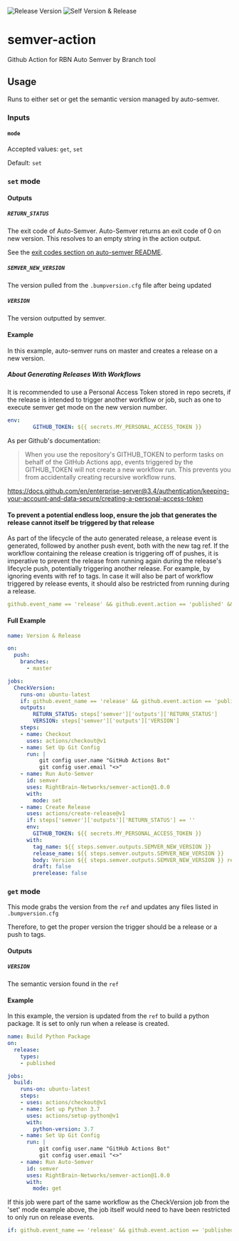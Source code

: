 ![Release Version](https://img.shields.io/github/v/release/RightBrain-Networks/semver-action) ![Self Version & Release](https://github.com/RightBrain-Networks/semver-action/workflows/Self%20Version%20&%20Release/badge.svg)

# semver-action

Github Action for RBN Auto Semver by Branch tool

## Usage

Runs to either set or get the semantic version managed by auto-semver.

### Inputs

#### `mode`

Accepted values: `get`, `set`

Default: `set`

### `set` mode

#### Outputs

##### `RETURN_STATUS`

The exit code of Auto-Semver. Auto-Semver returns an exit code of 0 on new version. This resolves to an empty string in the 
action output.

See the [exit codes section on auto-semver README](https://github.com/RightBrain-Networks/auto-semver#usage).

##### `SEMVER_NEW_VERSION`

The version pulled from the `.bumpversion.cfg` file after being updated

##### `VERSION`

The version outputted by semver.

#### Example

In this example, auto-semver runs on master and creates a release on a new version. 

##### About Generating Releases With Workflows
It is recommended to use a Personal Access Token stored in repo secrets, if the release is intended to trigger another 
workflow or job, such as one to execute semver get mode on the new version number. 

```yaml
env:
        GITHUB_TOKEN: ${{ secrets.MY_PERSONAL_ACCESS_TOKEN }}
```
As per Github's documentation:
> When you use the repository's GITHUB_TOKEN to perform tasks on behalf of the GitHub Actions app, events triggered by 
> the GITHUB_TOKEN will not create a new workflow run. This prevents you from accidentally creating recursive workflow 
> runs.

https://docs.github.com/en/enterprise-server@3.4/authentication/keeping-your-account-and-data-secure/creating-a-personal-access-token

#### **To prevent a potential endless loop, ensure the job that generates the release cannot itself be triggered by that release**
As part of the lifecycle of the auto generated release, a release event is generated, followed by another push event, 
both with the new tag ref. If the workflow containing the release creation is triggering off of pushes, it is imperative 
to prevent the release from running again during the release's lifecycle push, potentially triggering another release. 
For example, by ignoring events with ref to tags. In case it will also be part of workflow triggered by release events, 
it should also be restricted from running during a release.
```yaml
github.event_name == 'release' && github.event.action == 'published' && startsWith(github.ref, 'refs/tags/')
```

#### Full Example
```yaml
name: Version & Release

on:
  push:
    branches:
      - master

jobs:
  CheckVersion:
    runs-on: ubuntu-latest
    if: github.event_name == 'release' && github.event.action == 'published' && startsWith(github.ref, 'refs/tags/')
    outputs:
        RETURN_STATUS: steps['semver']['outputs']['RETURN_STATUS']
        VERSION: steps['semver']['outputs']['VERSION']
    steps:
    - name: Checkout
      uses: actions/checkout@v1
    - name: Set Up Git Config
      run: |
          git config user.name "GitHub Actions Bot"
          git config user.email "<>"
    - name: Run Auto-Semver
      id: semver
      uses: RightBrain-Networks/semver-action@1.0.0
      with:
        mode: set
    - name: Create Release
      uses: actions/create-release@v1
      if: steps['semver']['outputs']['RETURN_STATUS'] == ''
      env:
        GITHUB_TOKEN: ${{ secrets.MY_PERSONAL_ACCESS_TOKEN }}
      with:
        tag_name: ${{ steps.semver.outputs.SEMVER_NEW_VERSION }}
        release_name: ${{ steps.semver.outputs.SEMVER_NEW_VERSION }}
        body: Version ${{ steps.semver.outputs.SEMVER_NEW_VERSION }} released automatically by [RightBrain-Networks/auto-semver](https://github.com/RightBrain-Networks/auto-semver)
        draft: false
        prerelease: false
```

### `get` mode

This mode grabs the version from the `ref` and updates any files listed in `.bumpversion.cfg`

Therefore, to get the proper version the trigger should be a release or a push to tags. 

#### Outputs

##### `VERSION`

The semantic version found in the `ref`

#### Example

In this example, the version is updated from the `ref` to build a python package. It is set to only run when a release
is created. 
```yaml
name: Build Python Package
on:
  release:
    types:
    - published

jobs:
  build:
    runs-on: ubuntu-latest
    steps:
    - uses: actions/checkout@v1
    - name: Set up Python 3.7
      uses: actions/setup-python@v1
      with:
        python-version: 3.7
    - name: Set Up Git Config
      run: |
          git config user.name "GitHub Actions Bot"
          git config user.email "<>"
    - name: Run Auto-Semver
      id: semver
      uses: RightBrain-Networks/semver-action@1.0.0
      with:
        mode: get
```
If this job were part of the same workflow as the CheckVersion job from the 'set' mode example above, the job itself 
would need to have been restricted to only run on release events. 
```yaml
if: github.event_name == 'release' && github.event.action == 'published' )
```
